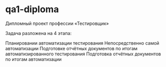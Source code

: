 # qa1-diploma
Дипломный проект профессии «Тестировщик»

Задача разложена на 4 этапа:

Планировании автоматизации тестирования
Непосредственно самой автоматизации
Подготовке отчётных документов по итогам автоматизированного тестирования
Подготовка отчётных документов по итогам автоматизации
